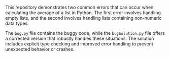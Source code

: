 This repository demonstrates two common errors that can occur when calculating the average of a list in Python. The first error involves handling empty lists, and the second involves handling lists containing non-numeric data types.

The `bug.py` file contains the buggy code, while the `bugSolution.py` file offers a corrected version that robustly handles these situations.  The solution includes explicit type checking and improved error handling to prevent unexpected behavior or crashes.